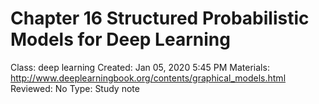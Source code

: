 # Chapter 16 Structured Probabilistic Models for Deep Learning

Class: deep learning
Created: Jan 05, 2020 5:45 PM
Materials: http://www.deeplearningbook.org/contents/graphical_models.html
Reviewed: No
Type: Study note